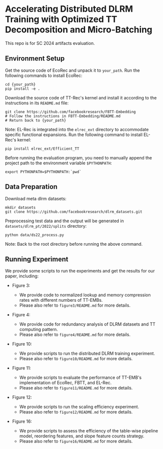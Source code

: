 # Accelerating Distributed DLRM Training with Optimized TT Decomposition and Micro-Batching

This repo is for SC 2024 artifacts evaluation.


## Environment Setup

Get the source code of EcoRec and unpack it to `your_path`. Run the following commands to install EcoRec:

```
cd {your_path}
pip install -e .
```

Download the source code of TT-Rec's kernel and install it according to the instructions in its `README.md` file:

```
git clone https://github.com/facebookresearch/FBTT-Embedding
# Follow the instructions in FBTT-Embedding/README.md
# Return back to {your_path}
```

Note: EL-Rec is integrated into the `elrec_ext` directory to accommodate specific functional expansions. Run the following command to install EL-Rec's kernel:

```
pip install elrec_ext/Efficient_TT
```

Before running the evaluation program, you need to manually append the project path to the environment variable `$PYTHONPATH`:

```
export PYTHONPATH=$PYTHONPATH:`pwd`
```

## Data Preparation

Download meta dlrm datasets:

```
mkdir datasets
git clone https://github.com/facebookresearch/dlrm_datasets.git
```

Preprocessing test data and the output will be generated in `datasets/dlrm_pt/2022/splits` directory:

```
python data/ds22_process.py
```

Note: Back to the root directory before running the above command.


## Running Experiment

We provide some scripts to run the experiments and get the results for our paper, including:

+ Figure 3:
    - We provide code to normalized lookup and memory compression rates with different numbers of TT-EMBs.
    - Please also refer to `figure3/README.md` for more details.

+ Figure 4:
    - We provide code for redundancy analysis of DLRM datasets and TT computing pattern.
    - Please also refer to `figure4/README.md` for more details.

+ Figure 10:
    - We provide scripts to run the distributed DLRM training experiment.
    - Please also refer to `figure10/README.md` for more details.

+ Figure 11:
    - We provide scripts to evaluate the performance of TT-EMB's implementation of EcoRec, FBTT, and EL-Rec.
    - Please also refer to `figure11/README.md` for more details.
  
+ Figure 12:
    - We provide scripts to run the scaling efficiency experiment.
    - Please also refer to `figure12/README.md` for more details.

+ Figure 16:
    - We provide scripts to assess the efficiency of the table-wise pipeline model, reordering features, and slope feature counts strategy.
    - Please also refer to `figure16/README.md` for more details.
